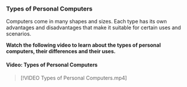 ### Types of Personal Computers

Computers come in many shapes and sizes. Each type has its own advantages and disadvantages that make it suitable for certain uses and scenarios.

**Watch the following video to learn about the types of personal computers, their differences and their uses.**


#### Video: Types of Personal Computers
> [!VIDEO Types of Personal Computers.mp4]
